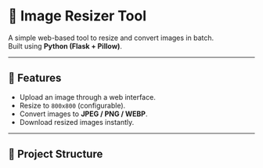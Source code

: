 # 📸 Image Resizer Tool

A simple web-based tool to resize and convert images in batch.  
Built using **Python (Flask + Pillow)**.

---

## 🚀 Features
- Upload an image through a web interface.
- Resize to `800x800` (configurable).
- Convert images to **JPEG / PNG / WEBP**.
- Download resized images instantly.

---

## 📂 Project Structure

